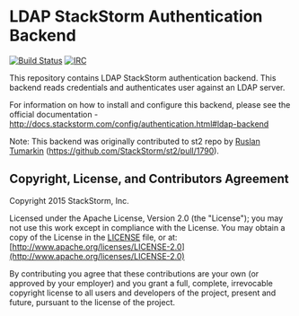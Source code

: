 # LDAP StackStorm Authentication Backend

[![Build Status](https://api.travis-ci.org/StackStorm/st2-auth-backend-ldap.svg?branch=master)](https://travis-ci.org/StackStorm/st2-auth-backend-ldap) [![IRC](https://img.shields.io/irc/%23stackstorm.png)](http://webchat.freenode.net/?channels=stackstorm)

This repository contains LDAP StackStorm authentication backend. This backend reads
credentials and authenticates user against an LDAP server.

For information on how to install and configure this backend, please see the official
documentation - http://docs.stackstorm.com/config/authentication.html#ldap-backend

Note: This backend was originally contributed to st2 repo by [Ruslan Tumarkin](
https://github.com/ruslantum)
(https://github.com/StackStorm/st2/pull/1790).

## Copyright, License, and Contributors Agreement

Copyright 2015 StackStorm, Inc.

Licensed under the Apache License, Version 2.0 (the "License"); you may not use this work except in
compliance with the License. You may obtain a copy of the License in the [LICENSE](LICENSE) file,
or at: [http://www.apache.org/licenses/LICENSE-2.0](http://www.apache.org/licenses/LICENSE-2.0)

By contributing you agree that these contributions are your own (or approved by your employer) and 
you grant a full, complete, irrevocable copyright license to all users and developers of the
project, present and future, pursuant to the license of the project.
